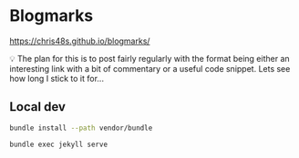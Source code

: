 # Blogmarks

https://chris48s.github.io/blogmarks/

💡 The plan for this is to post fairly regularly with the format being either an interesting link with a bit of commentary or a useful code snippet. Lets see how long I stick to it for...

## Local dev

```sh
bundle install --path vendor/bundle
```

```sh
bundle exec jekyll serve
```
